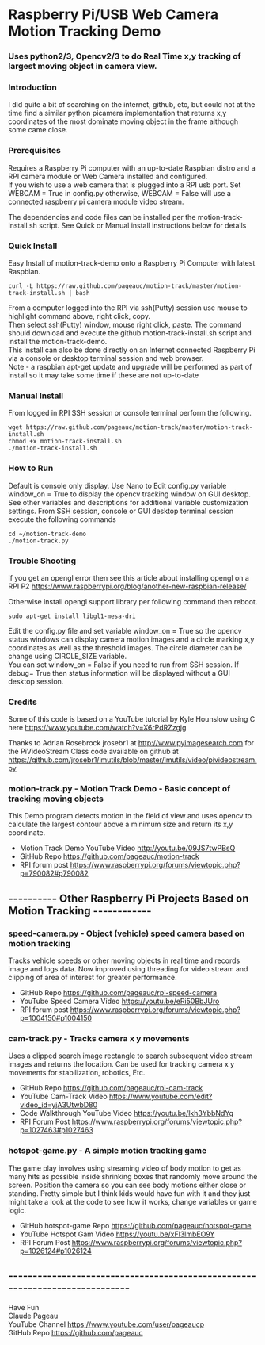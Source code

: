 # Raspberry Pi/USB Web Camera Motion Tracking Demo
### Uses python2/3, Opencv2/3 to do Real Time x,y tracking of largest moving object in camera view.  

### Introduction
I did quite a bit of searching on the internet, github, etc, but could not
at the time find a similar python picamera implementation that returns x,y coordinates of
the most dominate moving object in the frame although some came close.  

### Prerequisites
Requires a Raspberry Pi computer with an up-to-date Raspbian distro and a
RPI camera module or Web Camera installed and configured.  
If you wish to use a web camera that is plugged into a RPI usb port. Set WEBCAM = True in config.py
otherwise, WEBCAM = False will use a connected raspberry pi camera module video stream.

The dependencies and code files can be installed per the motion-track-install.sh script.
See Quick or Manual install instructions below for details

### Quick Install   
Easy Install of motion-track-demo onto a Raspberry Pi Computer with latest Raspbian. 

    curl -L https://raw.github.com/pageauc/motion-track/master/motion-track-install.sh | bash

From a computer logged into the RPI via ssh(Putty) session use mouse to highlight command above, right click, copy.  
Then select ssh(Putty) window, mouse right click, paste.  The command should 
download and execute the github motion-track-install.sh script and install the motion-track-demo.  
This install can also be done directly on an Internet connected Raspberry Pi via a console or desktop terminal session and web browser.      
Note - a raspbian apt-get update and upgrade will be performed as part of install 
so it may take some time if these are not up-to-date

### Manual Install   
From logged in RPI SSH session or console terminal perform the following.

    wget https://raw.github.com/pageauc/motion-track/master/motion-track-install.sh
    chmod +x motion-track-install.sh
    ./motion-track-install.sh

### How to Run
Default is console only display. Use Nano to Edit config.py variable window_on = True
to display the opencv tracking window on GUI desktop. See other variables
and descriptions for additional variable customization settings.
From SSH session, console or GUI desktop terminal session execute the following commands 

    cd ~/motion-track-demo
    ./motion-track.py   
 
### Trouble Shooting
    
if you get an opengl error then see this article about installing opengl on 
a RPI P2  https://www.raspberrypi.org/blog/another-new-raspbian-release/

Otherwise install opengl support library per following command then reboot.

    sudo apt-get install libgl1-mesa-dri
    
Edit the config.py file and set variable window_on = True so the opencv status windows can display camera
motion images and a circle marking x,y coordinates as well as
the threshold images.  The circle diameter can be change using CIRCLE_SIZE
variable.  
You can set window_on = False if you need to run from SSH session.  If   
debug= True then status information will be displayed without a GUI desktop session.

### Credits  
Some of this code is based on a YouTube tutorial by
Kyle Hounslow using C here https://www.youtube.com/watch?v=X6rPdRZzgjg

Thanks to Adrian Rosebrock jrosebr1 at http://www.pyimagesearch.com 
for the PiVideoStream Class code available on github at
https://github.com/jrosebr1/imutils/blob/master/imutils/video/pivideostream.py
  


 
### motion-track.py - Motion Track Demo - Basic concept of tracking moving objects
This Demo program detects motion in the field of view and uses opencv to calculate the 
largest contour above a minimum size and return its x,y coordinate. 
* Motion Track Demo YouTube Video http://youtu.be/09JS7twPBsQ  
* GitHub Repo https://github.com/pageauc/motion-track
* RPI forum post https://www.raspberrypi.org/forums/viewtopic.php?p=790082#p790082  

## ---------- Other Raspberry Pi Projects Based on Motion Tracking ------------

### speed-camera.py - Object (vehicle) speed camera based on motion tracking
Tracks vehicle speeds or other moving objects in real time and records image 
and logs data. Now improved using threading for video stream and clipping of 
area of interest for greater performance.  
* GitHub Repo https://github.com/pageauc/rpi-speed-camera
* YouTube Speed Camera Video https://youtu.be/eRi50BbJUro  
* RPI forum post https://www.raspberrypi.org/forums/viewtopic.php?p=1004150#p1004150  

### cam-track.py - Tracks camera x y movements
Uses a clipped search image rectangle to search subsequent video stream images and returns
the location. Can be used for tracking camera x y movements for stabilization,
robotics, Etc.  
* GitHub Repo https://github.com/pageauc/rpi-cam-track
* YouTube Cam-Track Video https://www.youtube.com/edit?video_id=yjA3UtwbD80   
* Code Walkthrough YouTube Video https://youtu.be/lkh3YbbNdYg        
* RPI Forum Post https://www.raspberrypi.org/forums/viewtopic.php?p=1027463#p1027463   

### hotspot-game.py - A simple motion tracking game
The game play involves using streaming video of body motion to get as many hits 
as possible inside shrinking boxes that randomly move around the screen. 
Position the camera so you can see body motions either close or standing. 
Pretty simple but I think kids would have fun with it and they just might 
take a look at the code to see how it works, change variables or game logic.      
* GitHub hotspot-game Repo https://github.com/pageauc/hotspot-game 
* YouTube Hotspot Gam Video https://youtu.be/xFl3lmbEO9Y       
* RPI Forum Post https://www.raspberrypi.org/forums/viewtopic.php?p=1026124#p1026124   

## ----------------------------------------------------------------------------


Have Fun   
Claude Pageau    
YouTube Channel https://www.youtube.com/user/pageaucp   
GitHub Repo https://github.com/pageauc


